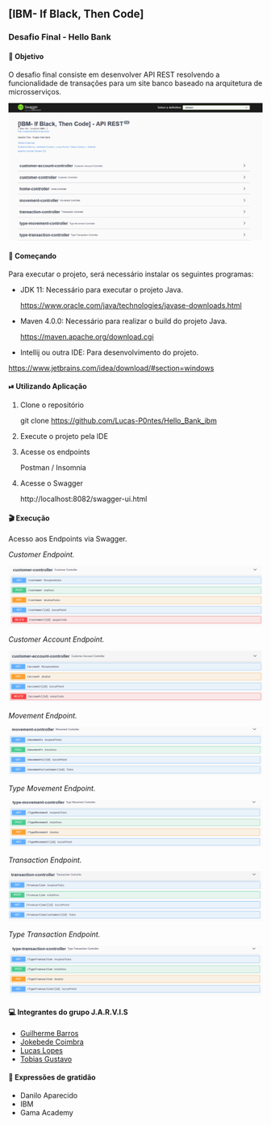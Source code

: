 ## [IBM- If Black, Then Code]


### Desafio Final - Hello Bank



#### 📌 Objetivo

O desafio final consiste em desenvolver API REST resolvendo a funcionalidade de transações para um site banco baseado na arquitetura de microsserviços.

![swagger page](imagens/swagger1.png)


#### 🚀 Começando

Para executar o projeto, será necessário instalar os seguintes programas:

- JDK 11: Necessário para executar o projeto Java.

  <https://www.oracle.com/java/technologies/javase-downloads.html>

- Maven 4.0.0: Necessário para realizar o build do projeto Java.

  <https://maven.apache.org/download.cgi>

- Intellij ou outra IDE: Para desenvolvimento do projeto.

 <https://www.jetbrains.com/idea/download/#section=windows>



#### ⏯ Utilizando Aplicação

1. Clone o repositório

   git clone https://github.com/Lucas-P0ntes/Hello_Bank_ibm

2. Execute o projeto pela IDE

3. Acesse os endpoints

   Postman / Insomnia

4. Acesse o Swagger

   http://localhost:8082/swagger-ui.html

#### 🎬 Execução

Acesso aos Endpoints via Swagger.

*Customer Endpoint.*

![customer controller swagger](imagens/customer-controller.png)

*Customer Account Endpoint.*

![customer-account controller swagger](imagens/customer-controller-account.png)

*Movement Endpoint.*

![movementcontroller swagger](imagens/movement-controller.png)

*Type Movement Endpoint.*

![typemovementcontroller swagger](imagens/type-movement-controller.png)

*Transaction Endpoint.*

![transactioncontroller swagger](imagens/transaction-controller.png)

*Type Transaction Endpoint.*

![typetransactioncontroller swagger](imagens/type-transaction-controller.png)


#### 💻 Integrantes do grupo J.A.R.V.I.S

- [Guilherme Barros](https://github.com/guilherme77)
- [Jokebede Coimbra](https://github.com/Jokebede-Coimbra)
- [Lucas Lopes](https://github.com/Lucas-P0ntes)
- [Tobias Gustavo](https://github.com/TobiasGustavo)


#### 🎁 Expressões de gratidão

- Danilo Aparecido
- IBM
- Gama Academy
